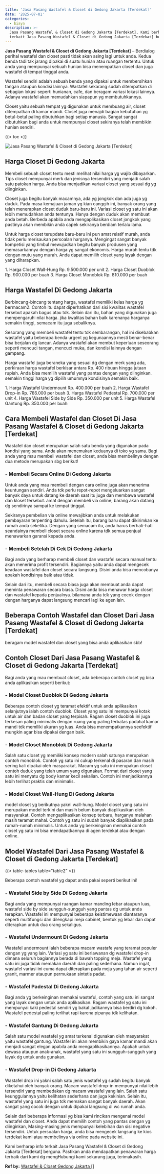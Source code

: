 ```yaml
---
title: 'Jasa Pasang Wastafel & Closet di Gedong Jakarta [Terdekat]'
date: '2025-07-01'
categories:
  - biaya
description: >-
  Jasa Pasang Wastafel & Closet di Gedong Jakarta [Terdekat]. Kami berharap info
  terkait Jasa Pasang Wastafel & Closet di Gedong Jakarta [Terdekat] berguna....
---
```


**Jasa Pasang Wastafel & Closet di Gedong Jakarta \[Terdekat\]** – Berdialog perihal wastafel dan closet pasti tidak akan asing lagi untuk anda. Kedua benda tadi tak jarang dipakai di suatu hunian atau ruangan tertentu. Untuk anda yang mempunyai sebuah hunian bisa menempatkan closet dan juga wastafel di tempat tinggal anda.

Wastafel sendiri adalah sebuah benda yang dipakai untuk membersihkan tangan ataupun kondisi lainnya. Wastafel sekarang sudah ditempatkan di sebagian lokasi seperti hunianan, cafe, dan beragam variasi lokasi lainnya. Adanya wastafel akan memudahkan siapapun yg membutuhkannya.

Closet yaitu sebuah tempat yg digunakan untuk membuang air, closet ditempatkan di kamar mandi. Closet juga menajdi bagian kebutuhan yg betul-betul paling dibutuhkan bagi setiap manusia. Sangat sangat dibutuhkan bagi anda untuk mempunyai closet sekiranya telah membikin hunian sendiri.

{{< toc >}}

![Jasa Pasang Wastafel & Closet di Gedong Jakarta [Terdekat]](/images/wastafel-closet-murah27.png)

## Harga Closet Di Gedong Jakarta

Membeli sebuah closet tentu mesti melihat nilai harga yg wajib dibayarkan. Tips closet mempunyai merk dan jenisnya tersendiri yang menjadi salah satu patokan harga. Anda bisa menjadikan variasi closet yang sesuai dg yg diinginkan.

Closet juga begitu banyak macamnya, ada yg jongkok dan ada juga yg duduk. Pada masa kemajuan jaman yg kian canggih ini, banyak orang yang telah menerapkan closet duduk baru-baru ini. Variasi closet yg satu ini akan lebih memudahkan anda tentunya. Hanya dengan duduk akan membuat anda betah. Berbeda apabila anda mengaplikasikan closet jongkok yang pastinya akan membikin anda capek sekiranya berdiam terlalu lama.

Untuk harga closet terupdate baru-baru ini pun amat relatif murah, anda tidak perlu merisaukan persoalan harganya. Mengingat sangat banyak kompetisi yang timbul mewujudkan begitu banyak produsen yang memasarkannya dengan harga yg sangat ekonomis. Harga murah tentu tdk dengan mutu yang murah. Anda dapat memilih closet yang layak dengan yang diharapkan.

1\. Harga Closet Wall-Hung Rp. 9.500.000 per unit 2. Harga Closet Duoblok Rp. 900.000 per buah 3. Harga Closet Monoblok Rp. 810.000 per buah

## Harga Wastafel Di Gedong Jakarta

Berbincang-bincang tentang harga, wastafel memiliki kelas harga yg bermacam2. Contoh itu dapat diperhatikan dari sisi kwalitas wastafel tersebut apakah bagus atau tdk. Selain dari itu, bahan yang digunakan juga mempengaruhi nilai harga. jika kwalitas bahan baik karenanya harganya semakin tinggi, semacam itu juga sebaliknya.

Sesorang yang membeli wastafel tentu tdk sembarangan, hal ini disebabkan wastafel yaitu beberapa benda urgent yg kegunaannya mesti benar-benar bisa berjalan dg lancar. Adanya wastafel akan membut keperluan seseorang seperti mencuci tangan, mencuci muka, dan kondisi lainnya dengan gampang.

Harga wastafel juga beraneka yang sesuai dg dengan merk yang ada, perkiraan harga wastafel berkisar antara Rp. 400 ribuan hingga jutaan rupiah. Anda bisa memilih wastafel yang pantas dengan yang diinginkan. semakin tinggi harga yg dipilih umumnya kondisinya semakin baik.

1\. Harga Wastafel Undermount Rp. 400.000 per buah 2. Harga Wastafel Drop-in Rp. 786.000 per buah 3. Harga Wastafel Pedestal Rp. 700.000 per unit 4. Harga Wastafel Side by Side Rp. 350.000 per unit 5. Harga Wastafel Gantung Rp. 350.000 per buah

## Cara Membeli Wastafel dan Closet Di Jasa Pasang Wastafel & Closet di Gedong Jakarta \[Terdekat\]

Wastafel dan closet merupakan salah satu benda yang digunakan pada kondisi yang sama. Anda akan menemukan keduanya di toko yg sama. Bagi anda yang mau membeli wastafel dan closet, anda bisa membelinya dengan dua metode merupakan sbg berikut!

### \- Membeli Secara Online Di Gedong Jakarta

Untuk anda yang mau membeli dengan cara online juga akan menerima keuntungan sendiri. Anda tdk perlu repot-repot mengeluarkan sangat banyak daya untuk datang ke daerah saat itu juga dan membawa wastafel dan kloset tersebut. amat dengan membeli via online, barang akan datang dg sendirinya sampai ke tempat tinggal.

Sekiranya pembelian via online mewajibkan anda untuk melakukan pembayaran terpenting dahulu. Setelah itu, barang baru dapat dikirimkan ke rumah anda seketika. Dengan yang semacam itu, anda harus berhati-hati seandainya membeli closet secara online karena tdk semua penjual menawarkan garansi kepada anda.

### \- Membeli Setelah Di Cek Di Gedong Jakarta

Bagi anda yang berharap membeli closet dan wastafel secara manual tentu akan menerima profit tersendiri. Bagiannya yaitu anda dapat mengecek keadaan wastafel dan closet secara langsung. Disini anda bisa mencobanya apakah kondisinya baik atau tidak.

Selain dari itu, membeli secara biasa juga akan membuat anda dapat meminta penawaran secara biasa. Disini anda bisa menawar harga closet dan wastafel kepada penjualnya. bilamana anda tdk yang cocok dengan dengan harganya dapat langsung mencari lagi ke agen lain.

## Beberapa Contoh Wastafel dan Closet Dari Jasa Pasang Wastafel & Closet di Gedong Jakarta \[Terdekat\]

beragam model wastafel dan closet yang bisa anda aplikasikan sbb!

## Contoh Closet Dari Jasa Pasang Wastafel & Closet di Gedong Jakarta \[Terdekat\]

Bagi anda yang mau membuat closet, ada beberapa contoh closet yg bisa anda aplikasikan seperti berikut:

### \- Model Closet Duoblok Di Gedong Jakarta

Beberapa contoh closet yg teramat efektif untuk anda aplikasikan selanjutnya ialah contoh duoblok. Closet yang satu ini mempunyai kotak untuk air dan badan closet yang terpisah. Ragam closet duoblok ini juga terkesan paling minimalis dengan ruang yang paling terbatas padahal kamar mandi tdk memiliki ukuran yg luas. Anda bisa menempatkannya seefektif mungkin agar bisa dipakai dengan baik.

### \- Model Closet Monoblok Di Gedong Jakarta

Salah satu closet yg memiliki konsep modern salah satunya merupakan contoh monoblok. Contoh yg satu ini cukup terkenal di pasaran dan masih sering kali dipakai oleh masyarakat. Macam yg satu ini merupakan closet contoh duduk yang telah umum yang digunakan. Format dari closet yang satu ini menyatu dg body kamar kecil sekalian. Contoh ini menjadikannya lebih terlihat praktis dan minimalis.

### \- Model Closet Wall-Hung Di Gedong Jakarta

model closet yg berikutnya yakni wall-hung. Model closet yang satu ini merupakan model terkini dan masih belum banyak diaplikasikan oleh masyarakat. Contoh mengaplikasikan konsep terbaru, harganya malahan masih teramat mahal. Contoh yg satu ini sudah banyak diaplikasikan pada rumah-rumah minimalis. Untuk anda yg berkeinginan memakai contoh closet yg satu ini bisa mendapatkannya di agen terdekat atau dengan online.

## Model Wastafel Dari Jasa Pasang Wastafel & Closet di Gedong Jakarta \[Terdekat\]

{{< table-tables table="table2" >}}

Beberapa contoh wastafel yg dapat anda pakai seperti berikut ini!

### \- Wastafel Side by Side Di Gedong Jakarta

Bagi anda yang mempunyai ruangan kamar manding lebar ataupun luas, wastafel side by side sungguh-sungguh yang pantas dg untuk anda terapkan. Wastafel ini mempunyai beberapa keistimewaan diantaranya seperti multifungsi dan dilengkapi meja cabinet, bentuk yg lebar dan dapat diterapkan untuk dua orang sekaligus.

### \- Wastafel Undermount Di Gedong Jakarta

Wastafel undermount ialah beberapa macam wastafe yang teramat populer dengan yg yang lain. Variasi yg satu ini berlawanan dg wastafel drop-in dimana seluruh bagiannya berada di bawah topping meja. Wastafel yang satu ini juga tidak memakan daerah dan paling sederhana. Namun ingat, wastafel variasi ini cuma dapat diterapkan pada meja yang tahan air seperti granit, marmer ataupun permukaan sintetis padat.

### \- Wastafel Padestal Di Gedong Jakarta

Bagi anda yg berkeinginan memakai wasteful, contoh yang satu ini sangat yang layak dengan untuk anda aplikasikan. Ragam wastafel yg satu ini mempunyai kaki pedestal sendiri yg bakal jadikannya bisa berdiri dg kokoh. Wastafel pedestal paling terlihat rapi karena pipanya tdk kelihatan.

### \- Wastafel Gantung Di Gedong Jakarta

Salah satu model wastafel yg amat terkenal digunakan oleh masyarakat yaitu wastafel gantung. Wastafel ini akan membikin gaya kamar mandi akan menjadi sangat elegan apabila anda mengaplikasikannya. Apakah untuk dewasa ataupun anak-anak, wastafel yang satu ini sungguh-sungguh yang layak dg untuk anda gunakan.

### \- Wastafel Drop-in Di Gedong Jakarta

Wastafel drop ini yakni salah satu jenis wastafel yg sudah begitu banyak diketahui oleh banyak orang. Macam wastafel drop-in mempunyai nilai lebih tersendiri yang membedakan dg macam wastafel yang lain. Salah satu keunggulannya yaitu kelihatan sederhana dan juga kekinian. Selain itu, wastafel yang satu ini juga tdk memakan sangat banyak daerah. Akan sangat yang cocok dengan untuk dipakai langsung di wc rumah anda.

Selain dari beberapa informasi yg bisa kami rincikan mengenai model wastafel dan closet. Anda dapat memilih contoh yang pantas dengan yg diinginkan, Masing-masing jenis mempunyai kelebihan dan sisi negative tersendiri. Untuk persoalan harga, anda bisa mengecek langsung ke kios terdekat kami atau membelinya via online pada website ini.

Kami berharap info terkait Jasa Pasang Wastafel & Closet di Gedong Jakarta \[Terdekat\] berguna. Pastikan anda mendapatkan penawaran harga terbaik dari kami dg mengHubungi kami sekarang juga, terimakasih.

**Ref by:** [Wastafel & Closet Gedong Jakarta []](https://id.wikipedia.org/wiki/Wastafel)
